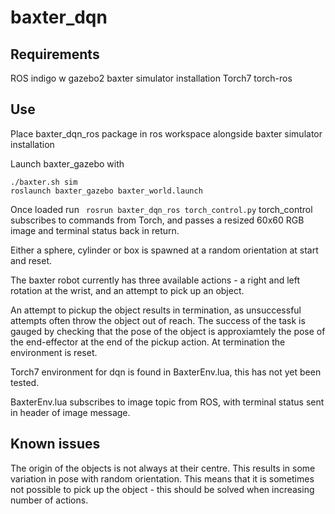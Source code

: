 # baxter_dqn

## Requirements
ROS indigo w gazebo2
baxter simulator installation
Torch7
torch-ros

## Use
Place baxter_dqn_ros package in ros workspace alongside baxter simulator installation

Launch baxter_gazebo with 
```
./baxter.sh sim
roslaunch baxter_gazebo baxter_world.launch
```
Once loaded run ` rosrun baxter_dqn_ros torch_control.py`
torch_control subscribes to commands from Torch, and passes a resized 60x60 RGB image and terminal status back in return. 

Either a sphere, cylinder or box is spawned at a random orientation at start and reset.

The baxter robot currently has three available actions - a right and left rotation at the wrist, and an attempt to pick up an object. 

An attempt to pickup the object results in termination, as unsuccessful attempts often throw the object out of reach. The success of the task is gauged by checking that the pose of the object is approxiamtely the pose of the end-effector at the end of the pickup action. At termination the environment is reset.

Torch7 environment for dqn is found in BaxterEnv.lua, this has not yet been tested.

BaxterEnv.lua subscribes to image topic from ROS, with terminal status sent in header of image message. 

## Known issues
The origin of the objects is not always at their centre. This results in some variation in pose with random orientation. This means that it is sometimes not possible to pick up the object - this should be solved when increasing number of actions.
